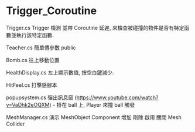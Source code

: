 # Trigger_Coroutine

Trigger.cs 	 		Trigger 檢測 並帶 Coroutine 延遲, 來檢查被碰撞的物件是否有特定函數並執行該特定函數.

Teacher.cs			簡單傳參數 public

Bomb.cs 			往上移動位置

HealthDisplay.cs	左上顯示數值, 按空白鍵減少.

HitFeel.cs			打擊感腳本

popupsystem.cs		彈出訊息窗 (https://www.youtube.com/watch?v=VaDhk2eOQXM) - 掛在 ball 上, Player 來撞 ball 觸發

MeshManager.cs		演示 MeshObject Component 增加 剛除 啟用 關閉 Mesh Collider